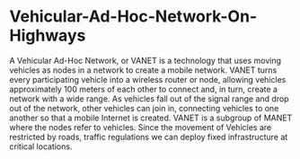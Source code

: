 # Vehicular-Ad-Hoc-Network-On-Highways
A Vehicular Ad-Hoc Network, or VANET is a technology that uses moving vehicles as nodes in a network to create a mobile network. VANET turns every participating vehicle into a wireless router or node, allowing vehicles approximately 100 meters of each other to connect and, in turn, create a network with a wide range.  As vehicles fall out of the signal range and drop out of the network, other vehicles can join in, connecting vehicles to one another so that a mobile Internet is created. VANET is a subgroup of  MANET where the nodes refer to vehicles. Since the movement of Vehicles are restricted by roads, traffic regulations we can deploy fixed infrastructure at critical locations.
